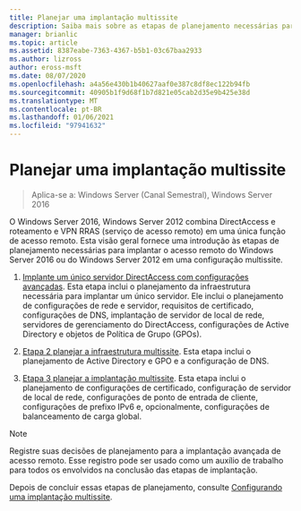 ```yaml
---
title: Planejar uma implantação multissite
description: Saiba mais sobre as etapas de planejamento necessárias para implantar o acesso remoto do Windows Server 2016 ou do Windows Server 2012 em uma configuração multissite.
manager: brianlic
ms.topic: article
ms.assetid: 8387eabe-7363-4367-b5b1-03c67baa2933
ms.author: lizross
author: eross-msft
ms.date: 08/07/2020
ms.openlocfilehash: a4a56e430b1b40627aaf0e387c8df8ec122b94fb
ms.sourcegitcommit: 40905b1f9d68f1b7d821e05cab2d35e9b425e38d
ms.translationtype: MT
ms.contentlocale: pt-BR
ms.lasthandoff: 01/06/2021
ms.locfileid: "97941632"
---
```

# <a name="plan-a-multisite-deployment"></a>Planejar uma implantação multissite

>Aplica-se a: Windows Server (Canal Semestral), Windows Server 2016

 O Windows Server 2016, Windows Server 2012 combina DirectAccess e roteamento e VPN RRAS (serviço de acesso remoto) em uma única função de acesso remoto. Esta visão geral fornece uma introdução às etapas de planejamento necessárias para implantar o acesso remoto do Windows Server 2016 ou do Windows Server 2012 em uma configuração multissite.

1.  [Implante um único servidor DirectAccess com configurações avançadas](/previous-versions/windows/it-pro/windows-server-2012-R2-and-2012/hh831436(v=ws.11)). Esta etapa inclui o planejamento da infraestrutura necessária para implantar um único servidor. Ele inclui o planejamento de configurações de rede e servidor, requisitos de certificado, configurações de DNS, implantação de servidor de local de rede, servidores de gerenciamento do DirectAccess, configurações de Active Directory e objetos de Política de Grupo (GPOs).

2.  [Etapa 2 planejar a infraestrutura multissite](Step-2-Plan-the-Multisite-Infrastructure.md). Esta etapa inclui o planejamento de Active Directory e GPO e a configuração de DNS.

3.  [Etapa 3 planejar a implantação multissite](Step-3-Plan-the-Multisite-Deployment.md). Esta etapa inclui o planejamento de configurações de certificado, configuração de servidor de local de rede, configurações de ponto de entrada de cliente, configurações de prefixo IPv6 e, opcionalmente, configurações de balanceamento de carga global.

> [!NOTE]
> Registre suas decisões de planejamento para a implantação avançada de acesso remoto. Esse registro pode ser usado como um auxílio de trabalho para todos os envolvidos na conclusão das etapas de implantação.

Depois de concluir essas etapas de planejamento, consulte [Configurando uma implantação multissite](../configure/Configure-a-Multisite-Deployment.md).


